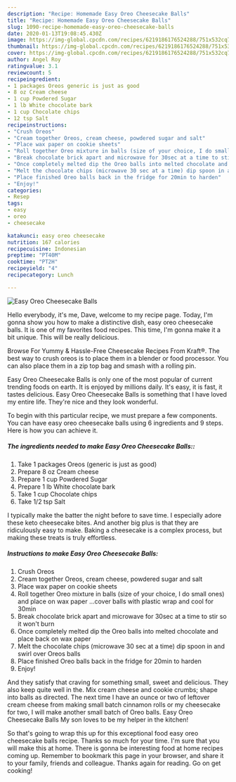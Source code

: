 ```yaml
---
description: "Recipe: Homemade Easy Oreo Cheesecake Balls"
title: "Recipe: Homemade Easy Oreo Cheesecake Balls"
slug: 1090-recipe-homemade-easy-oreo-cheesecake-balls
date: 2020-01-13T19:08:45.430Z
image: https://img-global.cpcdn.com/recipes/6219186176524288/751x532cq70/easy-oreo-cheesecake-balls-recipe-main-photo.jpg
thumbnail: https://img-global.cpcdn.com/recipes/6219186176524288/751x532cq70/easy-oreo-cheesecake-balls-recipe-main-photo.jpg
cover: https://img-global.cpcdn.com/recipes/6219186176524288/751x532cq70/easy-oreo-cheesecake-balls-recipe-main-photo.jpg
author: Angel Roy
ratingvalue: 3.1
reviewcount: 5
recipeingredient:
- 1 packages Oreos generic is just as good
- 8 oz Cream cheese
- 1 cup Powdered Sugar
- 1 lb White chocolate bark
- 1 cup Chocolate chips
- 12 tsp Salt
recipeinstructions:
- "Crush Oreos"
- "Cream together Oreos, cream cheese, powdered sugar and salt"
- "Place wax paper on cookie sheets"
- "Roll together Oreo mixture in balls (size of your choice, I do small ones) and place on wax paper ...cover balls with plastic wrap and cool for 30min"
- "Break chocolate brick apart and microwave for 30sec at a time to stir so it won&#39;t burn"
- "Once completely melted dip the Oreo balls into melted chocolate and place back on wax paper"
- "Melt the chocolate chips (microwave 30 sec at a time) dip spoon in and swirl over Oreos balls"
- "Place finished Oreo balls back in the fridge for 20min to harden"
- "Enjoy!"
categories:
- Resep
tags:
- easy
- oreo
- cheesecake

katakunci: easy oreo cheesecake
nutrition: 167 calories
recipecuisine: Indonesian
preptime: "PT40M"
cooktime: "PT2H"
recipeyield: "4"
recipecategory: Lunch

---
```



![Easy Oreo Cheesecake Balls](https://img-global.cpcdn.com/recipes/6219186176524288/751x532cq70/easy-oreo-cheesecake-balls-recipe-main-photo.jpg)

Hello everybody, it's me, Dave, welcome to my recipe page. Today, I'm gonna show you how to make a distinctive dish, easy oreo cheesecake balls. It is one of my favorites food recipes. This time, I'm gonna make it a bit unique. This will be really delicious.

Browse For Yummy &amp; Hassle-Free Cheesecake Recipes From Kraft®. The best way to crush oreos is to place them in a blender or food processor. You can also place them in a zip top bag and smash with a rolling pin.

Easy Oreo Cheesecake Balls is only one of the most popular of current trending foods on earth. It is enjoyed by millions daily. It's easy, it is fast, it tastes delicious. Easy Oreo Cheesecake Balls is something that I have loved my entire life. They're nice and they look wonderful.


To begin with this particular recipe, we must prepare a few components. You can have easy oreo cheesecake balls using 6 ingredients and 9 steps. Here is how you can achieve it.

##### The ingredients needed to make Easy Oreo Cheesecake Balls::

1. Take 1 packages Oreos (generic is just as good)
1. Prepare 8 oz Cream cheese
1. Prepare 1 cup Powdered Sugar
1. Prepare 1 lb White chocolate bark
1. Take 1 cup Chocolate chips
1. Take 1/2 tsp Salt


I typically make the batter the night before to save time. I especially adore these keto cheesecake bites. And another big plus is that they are ridiculously easy to make. Baking a cheesecake is a complex process, but making these treats is truly effortless. 

##### Instructions to make Easy Oreo Cheesecake Balls:

1. Crush Oreos
1. Cream together Oreos, cream cheese, powdered sugar and salt
1. Place wax paper on cookie sheets
1. Roll together Oreo mixture in balls (size of your choice, I do small ones) and place on wax paper ...cover balls with plastic wrap and cool for 30min
1. Break chocolate brick apart and microwave for 30sec at a time to stir so it won&#39;t burn
1. Once completely melted dip the Oreo balls into melted chocolate and place back on wax paper
1. Melt the chocolate chips (microwave 30 sec at a time) dip spoon in and swirl over Oreos balls
1. Place finished Oreo balls back in the fridge for 20min to harden
1. Enjoy!


And they satisfy that craving for something small, sweet and delicious. They also keep quite well in the. Mix cream cheese and cookie crumbs; shape into balls as directed. The next time I have an ounce or two of leftover cream cheese from making small batch cinnamon rolls or my cheesecake for two, I will make another small batch of Oreo balls. Easy Oreo Cheesecake Balls My son loves to be my helper in the kitchen! 

So that's going to wrap this up for this exceptional food easy oreo cheesecake balls recipe. Thanks so much for your time. I'm sure that you will make this at home. There is gonna be interesting food at home recipes coming up. Remember to bookmark this page in your browser, and share it to your family, friends and colleague. Thanks again for reading. Go on get cooking!
